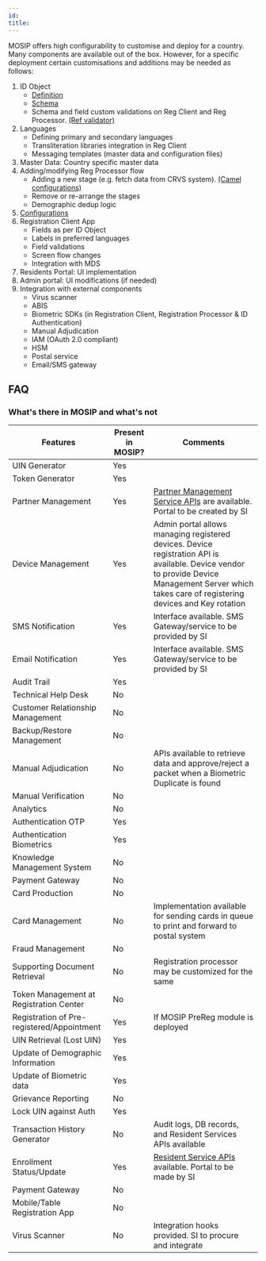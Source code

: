 ```yaml
---
id: 
title: 
---
```

MOSIP offers high configurability to customise and deploy for a country. Many components are available out of the box.  However, for a specific deployment certain customisations and additions may be needed as follows:

1. ID Object
	* [Definition](MOSIP-ID-Object-Definition.md)
    * [Schema](https://github.com/mosip/mosip-config/blob/master/config-templates/mosip-identity-json-schema-env.json)
    * Schema and field custom validations on Reg Client and Reg Processor. [(Ref validator)](https://github.com/mosip/mosip-ref-impl/tree/master/kernel/kernel-ref-idobjectvalidator)  
1. Languages
	* Defining primary and secondary languages
	* Transliteration libraries integration in Reg Client
	* Messaging templates (master data and configuration files)
1. Master Data: Country specific master data 
1. Adding/modifying Reg Processor flow 
	* Adding a new stage (e.g. fetch data from CRVS system). [(Camel configurations)](https://github.com/mosip/mosip-config/blob/master/config-templates)
	* Remove or re-arrange the stages 
	* Demographic dedup logic
1. [Configurations](https://github.com/mosip/mosip-config/blob/master/config-templates/)
1. Registration Client App
	* Fields as per ID Object
	* Labels in preferred languages
	* Field validations
	* Screen flow changes
	* Integration with MDS
1. Residents Portal: UI implementation
1. Admin portal: UI modifications (if needed) 
1. Integration with external components
	* Virus scanner 
    * ABIS 
    * Biometric SDKs (in Registration Client, Registration Processor & ID Authentication)
    * Manual Adjudication
    * IAM (OAuth 2.0 compliant)
    * HSM
    * Postal service
    * Email/SMS gateway

## FAQ
### What's there in MOSIP and what's not
|Features|Present in MOSIP?|Comments
|---|---|---|
|UIN Generator|Yes||
|Token Generator|Yes||
|Partner Management|Yes|[Partner Management Service APIs](Partner-Management-Service-APIs.md) are available.  Portal to be created by SI|
|Device Management|Yes|Admin portal allows managing registered devices. Device registration API is available. Device vendor to provide Device Management Server which takes care of registering devices and Key rotation|
|SMS Notification|Yes|Interface available.  SMS Gateway/service to be provided by SI|
|Email Notification|Yes|Interface available.  SMS Gateway/service to be provided by SI|
|Audit Trail|Yes||
|Technical Help Desk|No||
|Customer Relationship Management|No||
|Backup/Restore Management|No||
|Manual Adjudication|No|APIs available to retrieve data and approve/reject a packet when a Biometric Duplicate is found|
|Manual Verification|No||
|Analytics|No||
|Authentication OTP|Yes||
|Authentication Biometrics|Yes||
|Knowledge Management System|No||
|Payment Gateway|No||
|Card Production|No||
|Card Management|No| Implementation available for sending cards in queue to print and forward to postal system|
|Fraud Management|No||
|Supporting Document Retrieval|No|Registration processor may be customized for the same|
|Token Management at Registration Center|No||
|Registration of Pre-registered/Appointment|Yes|If MOSIP PreReg module is deployed|
|UIN Retrieval (Lost UIN)|Yes||
|Update of Demographic Information|Yes||
|Update of Biometric data|Yes||
|Grievance Reporting|No||
|Lock UIN against Auth|Yes||
|Transaction History Generator|No|Audit logs, DB records, and Resident Services APIs available|
|Enrollment Status/Update|Yes|[Resident Service APIs](Resident-Service-APIs.md) available.  Portal to be made by SI|
|Payment Gateway|No||
|Mobile/Table Registration App|No||
|Virus Scanner|No|Integration hooks provided. SI to procure and integrate|